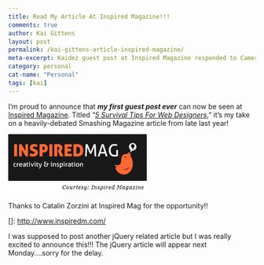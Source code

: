 ```yaml
---
title: Read My Article At Inspired Magazine!!!
comments: true
author: Kai Gittens
layout: post
permalink: /kai-gittens-article-inspired-magazine/
meta-excerpt: Kaidez guest post at Inspired Magazine responded to Cameron Chapman's web designer article at Smashing Magazine
category: personal
cat-name: "Personal"
tags: [kai]
---
```


I’m proud to announce that ***my first guest post ever*** can now be seen at [Inspired Magazine][1]. Titled “*[5 Survival Tips For Web Designers][2]*,” it’s my take on a heavily-debated Smashing Magazine article from late last year!

 [1]: http://www.inspiredm.com/
 [2]: http://www.inspiredm.com/2011/01/14/5-survival-tips-for-web-designers/

<img src="../img/inspiredLogo.jpg" class="post-pic" />

Thanks to Catalin Zorzini at Inspired Mag for the opportunity!!

 []: http://www.inspiredm.com/

I was supposed to post another jQuery related article but I was really excited to announce this!!! The jQuery article will appear next Monday….sorry for the delay.